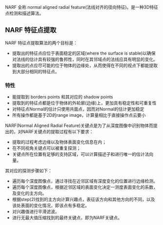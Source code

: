 NARF 全称 normal aligned radial feature(法线对齐的径向特征)。是一种3D特征点检测和描述算法。
## NARF 特征点提取
NARF 特征点提取算法的两个目标是：
- 提取出的特征点应位于表面稳定的区域(where the surface is stable)以确保对法线的估计具有较强的鲁邦性，同时在其邻域点的法线应具有明显的变化。
- 提取出的点应尽可能的位于物体的边缘处，从而使得在不同的视点下都能提取到大部分相同的特征点。

### 特性
- 能提取到 borders points 和其对应的 shadow points
- 提取到的特征点都是位于物体的外轮廓(边缘)上，更加具有稳定性和可重复性
- 对特征点Normal的估计只使用共面点，因而对Normal的估计更加稳定
- 所有操作都是基于2D的range image，计算量相比于直接操作点云要小

NARF(Normal Aligned Radial Feature)关键点是为了从深度图像中识别物体而提出的，对NARF关键点的提取过程有以下要求：

  - 提取的过程考虑边缘以及物体表面变化信息在内；
  - 在不同视角关键点可以被重复探测；
  - 关键点所在位置有足够的支持区域，可以计算描述子和进行唯一的估计法向量。

  其对应的探测步骤如下：

  - 遍历每个深度图像点，通过寻找在近邻区域有深度变化的位置进行边缘检测。
  - 遍历每个深度图像点，根据近邻区域的表面变化决定一测度表面变化的系数，及变化的主方向。
  - 根据step(2)找到的主方向计算兴趣点，表征该方向和其他方向的不同，以及该处表面的变化情况，即该点有多稳定。
  - 对兴趣值进行平滑滤波。
  - 进行无最大值压缩找到的最终关键点，即为NARF关键点。

